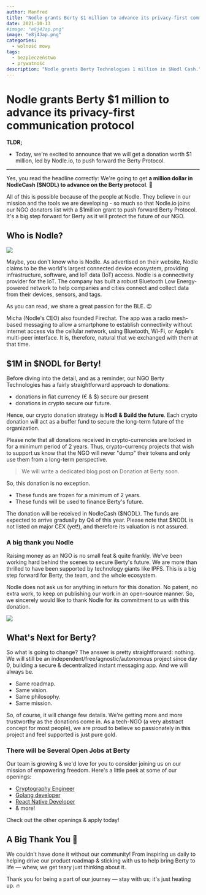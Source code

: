 ```yaml
---
author: Manfred
title: "Nodle grants Berty $1 million to advance its privacy-first communication protocol"
date: 2021-10-13
#image: "e8j4Jap.png"
image: "e8j4Jap.png"
categories:
  - wolność mowy
tags:
  - bezpieczeństwo
  - prywatność
description: "Nodle grants Berty Technologies 1 million in $Nodl Cash."
---
```



# Nodle grants Berty $1 million to advance its privacy-first communication protocol



**TLDR;**
* Today, we're excited to announce that we will get a donation worth $1 million, led by Nodle.io, to push forward the Berty Protocol.


---

Yes, you read the headline correctly: We're going to get **a million dollar in NodleCash ($NODL) to advance on the Berty protocol**.  🚀

All of this is possible because of the people at Nodle. They believe in our mission and the tools we are developing - so much so that Nodle.io joins our NGO donators list with a $1million grant to push forward Berty Protocol. It's a big step forward for Berty as it will protect the future of our NGO.


## Who is Nodle?

![](https://i.imgur.com/dJJa4mK.png)


Maybe, you don't know who is Nodle. As advertised on their website, Nodle claims to be the world's largest connected device ecosystem, providing infrastructure, software, and IoT data (IoT) access. Nodle is a connectivity provider for the IoT. The company has built a robust Bluetooth Low Energy-powered network to help companies and cities connect and collect data from their devices, sensors, and tags.

As you can read, we share a great passion for the BLE. 😉

Micha (Nodle's CEO) also founded Firechat. The app was a radio mesh-based messaging to allow a smartphone to establish connectivity without internet access via the cellular network, using Bluetooth, Wi-Fi, or Apple's multi-peer interface. It is, therefore, natural that we exchanged with them at that time.


## $1M in $NODL for Berty!

Before diving into the detail, and as a reminder, our NGO Berty Technologies has a fairly straightforward approach to donations:
* donations in fiat currency (€ & $) secure our present
* donations in crypto secure our future.

Hence, our crypto donation strategy is **Hodl & Build the future**. Each crypto donation will act as a buffer fund to secure the long-term future of the organization.

Please note that all donations received in crypto-currencies are locked in for a minimum period of 2 years. Thus, crypto-currency projects that wish to support us know that the NGO will never "dump" their tokens and only use them from a long-term perspective.

> We will write a dedicated blog post on Donation at Berty soon.

So, this donation is no exception.

* These funds are frozen for a minimum of 2 years.
* These funds will be used to finance Berty's future.

The donation will be received in NodleCash ($NODL). The funds are expected to arrive gradually by Q4 of this year.  Please note that $NODL is not listed on major CEX (yet!), and therefore its valuation is not assured.


### A big thank you Nodle

Raising money as an NGO is no small feat & quite frankly. We've been working hard behind the scenes to secure Berty's future.  We are more than thrilled to have been supported by technology giants like IPFS. This is a big step forward for Berty, the team, and the whole ecosystem.

Nodle does not ask us for anything in return for this donation. No patent, no extra work, to keep on publishing our work in an open-source manner. So, we sincerely would like to thank Nodle for its commitment to us with this donation.

![](https://media.giphy.com/media/xSM46ernAUN3y/giphy.gif)



## What's Next for Berty?


So what is going to change? The answer is pretty straightforward: nothing. We will still be an independent/free/agnostic/autonomous project since day 0, building a secure & decentralized instant messaging app. And we will always be.
* Same roadmap.
* Same vision.
* Same philosophy.
* Same mission.

So, of course, it will change few details. We're getting more and more trustworthy as the donations come in. As a tech-NGO (a very abstract concept for most people), we are proud to believe so passionately in this project and feel supported is just pure gold.


### There will be Several Open Jobs at Berty

Our team is growing & we'd love for you to consider joining us on our mission of empowering freedom. Here's a little peek at some of our openings:
* [Cryptography Engineer](https://berty.tech/jobs/cryptography-engineer/)
* [Golang developer](https://berty.tech/jobs/golang-developer/)
* [React Native Developer](https://berty.tech/jobs/react-native-developer/)
* & more!

Check out the other openings & apply today!


## A Big Thank You 🙏

We couldn't have done it without our community! From inspiring us daily to helping drive our product roadmap & sticking with us to help bring Berty to life — whew, we get teary just thinking about it.

Thank you for being a part of our journey — stay with us; it's just heating up. 🔥



